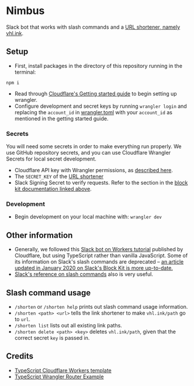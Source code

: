 # Nimbus

Slack bot that works with slash commands and a [URL shortener, namely vhl.ink](https://github.com/VandyHacks/vhl.ink).

## Setup

- First, install packages in the directory of this repository running in the terminal:

`npm i`

- Read through [Cloudflare's Getting started guide](https://developers.cloudflare.com/workers/learning/getting-started) to begin setting up wrangler.
- Configure development and secret keys by running `wrangler login` and replacing the `account_id` in [wrangler.toml](./wrangler.toml) with your `account_id` as mentioned in the getting started guide.

### Secrets

You will need some secrets in order to make everything run properly. We use GitHub repository secrets, and you can use Cloudflare Wrangler Secrets for local secret development.

- Cloudflare API key with Wrangler permissions, as [described here](https://support.cloudflare.com/hc/en-us/articles/200167836-Managing-API-Tokens-and-Keys).
- The `SECRET_KEY` of the [URL shortener](https://github.com/VandyHacks/vhl.ink)
- Slack Signing Secret to verify requests. Refer to the section in the [block kit documentation linked above](https://api.slack.com/tutorials/slash-block-kit).

### Development

- Begin development on your local machine with:
  `wrangler dev`

## Other information

- Generally, we followed this [Slack bot on Workers tutorial](https://developers.cloudflare.com/workers/tutorials/build-a-slackbot) published by Cloudflare, but using TypeScript rather than vanilla JavaScript. Some of its information on Slack's slash commands are deprecated – [an article updated in January 2020 on Slack's Block Kit is more up-to-date.](https://api.slack.com/tutorials/slash-block-kit)
- [Slack's reference on slash commands](https://api.slack.com/interactivity/slash-commands) also is very useful.

## Slash command usage

- `/shorten` or `/shorten help` prints out slash command usage information.
- `/shorten <path> <url>` tells the link shortener to make `vhl.ink/path` go to `url`.
- `/shorten list` lists out all existing link paths.
- `/shorten delete <path> <key>` deletes `vhl.ink/path`, given that the correct secret `key` is passed in.

## Credits

- [TypeScript Cloudflare Workers template](https://github.com/cloudflare/worker-typescript-template)
- [TypeScript Wrangler Router Example](https://github.com/13rac1/cloudflare-ts-worker-template-router)
